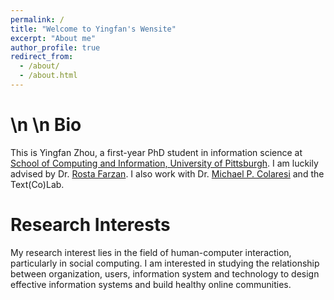 ```yaml
---
permalink: /
title: "Welcome to Yingfan's Wensite"
excerpt: "About me"
author_profile: true
redirect_from: 
  - /about/
  - /about.html
---
```


\n
\n
Bio
======
This is Yingfan Zhou, a first-year PhD student in information science at [School of Computing and Information, University of Pittsburgh](http://sci.pitt.edu/). I am luckily advised by Dr. [Rosta Farzan](http://rosta-farzan.net/). I also work with Dr. [Michael P. Colaresi](https://www.michaelcolaresi.com/) and the Text(Co)Lab. 

Research Interests
======
My research interest lies in the field of human-computer interaction, particularly in social computing. I am interested in studying the relationship between organization, users, information system and technology to design effective information systems and build healthy online communities.
